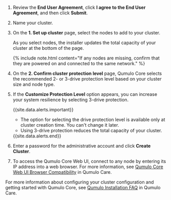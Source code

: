 1. Review the **End User Agreement**, click **I agree to the End User Agreement**, and then click **Submit**.

1. Name your cluster.

1. On the **1. Set up cluster** page, select the nodes to add to your cluster.

   As you select nodes, the installer updates the total capacity of your cluster at the bottom of the page.

   {% include note.html content="If any nodes are missing, confirm that they are powered on and connected to the same network." %}

1. On the **2. Confirm cluster protection level** page, Qumulo Core selects the recommended 2- or 3-drive protection level based on your cluster size and node type.

1. If the **Customize Protection Level** option appears, you can increase your system resilience by selecting 3-drive protection.

   {{site.data.alerts.important}}
   <ul>
     <li>The option for selecting the drive protection level is available only at cluster creation time. You can't change it later.</li>
     <li>Using 3-drive protection reduces the total capacity of your cluster.</li>
   </ul>
   {{site.data.alerts.end}}

1. Enter a password for the administrative account and click **Create Cluster**.

1. To access the Qumulo Core Web UI, connect to any node by entering its IP address into a web browser. For more information, see [Qumulo Core Web UI Browser Compatibility](https://care.qumulo.com/hc/en-us/articles/115013902267) in Qumulo Care.

For more information about configuring your cluster configuration and getting started with Qumulo Core, see [Qumulo Installation FAQ](https://care.qumulo.com/hc/en-us/articles/115008010087-Qumulo-Installation-FAQ) in Qumulo Care.
